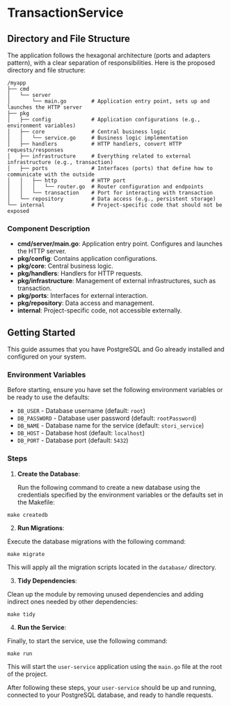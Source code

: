 # TransactionService


## Directory and File Structure

The application follows the hexagonal architecture (ports and adapters pattern), with a clear separation of responsibilities. Here is the proposed directory and file structure:

```
/myapp
├── cmd
│   └── server
│       └── main.go        # Application entry point, sets up and launches the HTTP server
├── pkg
│   ├── config             # Application configurations (e.g., environment variables)
│   ├── core               # Central business logic
│   │   └── service.go     # Business logic implementation
│   ├── handlers           # HTTP handlers, convert HTTP requests/responses
│   ├── infrastructure     # Everything related to external infrastructure (e.g., transaction)
│   ├── ports              # Interfaces (ports) that define how to communicate with the outside
│   │   ├── http           # HTTP port
│   │   │   └── router.go  # Router configuration and endpoints
│   │   └── transaction    # Port for interacting with transaction
│   └── repository         # Data access (e.g., persistent storage)
└── internal               # Project-specific code that should not be exposed

```

### Component Description
- **cmd/server/main.go**: Application entry point. Configures and launches the HTTP server.
- **pkg/config**: Contains application configurations.
- **pkg/core**: Central business logic.
- **pkg/handlers**: Handlers for HTTP requests.
- **pkg/infrastructure**: Management of external infrastructures, such as transaction.
- **pkg/ports**: Interfaces for external interaction.
- **pkg/repository**: Data access and management.
- **internal**: Project-specific code, not accessible externally.

## Getting Started

This guide assumes that you have PostgreSQL and Go already installed and configured on your system.

### Environment Variables

Before starting, ensure you have set the following environment variables or be ready to use the defaults:

- `DB_USER` - Database username (default: `root`)
- `DB_PASSWORD` - Database user password (default: `rootPassword`)
- `DB_NAME` - Database name for the service (default: `stori_service`)
- `DB_HOST` - Database host (default: `localhost`)
- `DB_PORT` - Database port (default: `5432`)

### Steps

1. **Create the Database**:

   Run the following command to create a new database using the credentials specified by the environment variables or the defaults set in the Makefile:
```
make createdb
```

2. **Run Migrations**:

Execute the database migrations with the following command:

```
make migrate
```

This will apply all the migration scripts located in the `database/` directory.


3. **Tidy Dependencies**:

Clean up the module by removing unused dependencies and adding indirect ones needed by other dependencies:
```
make tidy
```

4. **Run the Service**:

Finally, to start the service, use the following command:
```
make run
```

This will start the `user-service` application using the `main.go` file at the root of the project.

After following these steps, your `user-service` should be up and running, connected to your PostgreSQL database, and ready to handle requests.


